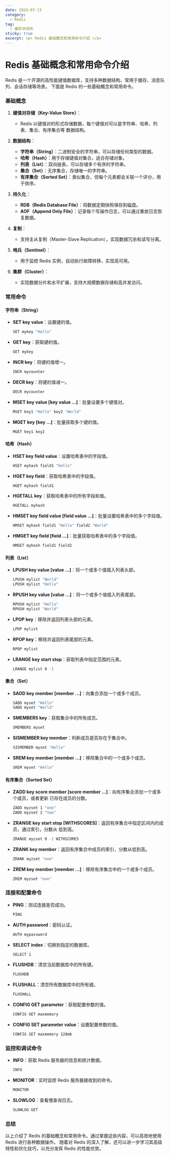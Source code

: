 ```yaml
---
date: 2024-07-13
category:
  - Redis 
tag:
  - 缓存中间件
sticky: true
excerpt: <p> Redis 基础概念和常用命令介绍 </p>
---
```

# Redis 基础概念和常用命令介绍

Redis 是一个开源的高性能键值数据库，支持多种数据结构，常用于缓存、消息队列、会话存储等场景。
下面是 Redis 的一些基础概念和常用命令。

### 基础概念

1. **键值对存储（Key-Value Store）**：
    - Redis 以键值对的形式存储数据，每个键值对可以是字符串、哈希、列表、集合、有序集合等
      数据结构。

2. **数据结构**：
    - **字符串（String）**：二进制安全的字符串，可以存储任何类型的数据。
    - **哈希（Hash）**：用于存储键值对集合，适合存储对象。
    - **列表（List）**：双向链表，可以存储多个有序的字符串。
    - **集合（Set）**：无序集合，存储唯一的字符串。
    - **有序集合（Sorted Set）**：类似集合，但每个元素都会关联一个评分，用于排序。

3. **持久化**：
    - **RDB（Redis Database File）**：将数据定期快照保存到磁盘。
    - **AOF（Append Only File）**：记录每个写操作日志，可以通过重放日志恢复数据。

4. **复制**：
    - 支持主从复制（Master-Slave Replication），实现数据冗余和读写分离。

5. **哨兵（Sentinel）**：
    - 用于监控 Redis 实例，自动执行故障转移，实现高可用。

6. **集群（Cluster）**：
    - 实现数据分片和水平扩展，支持大规模数据存储和高并发访问。

### 常用命令

#### 字符串（String）

- **SET key value**：设置键的值。
  ```sh
  SET mykey "Hello"
  ```

- **GET key**：获取键的值。
  ```sh
  GET mykey
  ```

- **INCR key**：将键的值增一。
  ```sh
  INCR mycounter
  ```

- **DECR key**：将键的值减一。
  ```sh
  DECR mycounter
  ```

- **MSET key value [key value ...]**：批量设置多个键值对。
  ```sh
  MSET key1 "Hello" key2 "World"
  ```

- **MGET key [key ...]**：批量获取多个键的值。
  ```sh
  MGET key1 key2
  ```

#### 哈希（Hash）

- **HSET key field value**：设置哈希表中的字段值。
  ```sh
  HSET myhash field1 "Hello"
  ```

- **HGET key field**：获取哈希表中的字段值。
  ```sh
  HGET myhash field1
  ```

- **HGETALL key**：获取哈希表中的所有字段和值。
  ```sh
  HGETALL myhash
  ```

- **HMSET key field value [field value ...]**：批量设置哈希表中的多个字段值。
  ```sh
  HMSET myhash field1 "Hello" field2 "World"
  ```

- **HMGET key field [field ...]**：批量获取哈希表中的多个字段值。
  ```sh
  HMGET myhash field1 field2
  ```

#### 列表（List）

- **LPUSH key value [value ...]**：将一个或多个值插入列表头部。
  ```sh
  LPUSH mylist "World"
  LPUSH mylist "Hello"
  ```

- **RPUSH key value [value ...]**：将一个或多个值插入列表尾部。
  ```sh
  RPUSH mylist "Hello"
  RPUSH mylist "World"
  ```

- **LPOP key**：移除并返回列表头部的元素。
  ```sh
  LPOP mylist
  ```

- **RPOP key**：移除并返回列表尾部的元素。
  ```sh
  RPOP mylist
  ```

- **LRANGE key start stop**：获取列表中指定范围的元素。
  ```sh
  LRANGE mylist 0 -1
  ```

#### 集合（Set）

- **SADD key member [member ...]**：向集合添加一个或多个成员。
  ```sh
  SADD myset "Hello"
  SADD myset "World"
  ```

- **SMEMBERS key**：获取集合中的所有成员。
  ```sh
  SMEMBERS myset
  ```

- **SISMEMBER key member**：判断成员是否存在于集合中。
  ```sh
  SISMEMBER myset "Hello"
  ```

- **SREM key member [member ...]**：移除集合中的一个或多个成员。
  ```sh
  SREM myset "Hello"
  ```

#### 有序集合（Sorted Set）

- **ZADD key score member [score member ...]**：向有序集合添加一个或多个成员，或者更新
    已存在成员的分数。
  ```sh
  ZADD myzset 1 "one"
  ZADD myzset 2 "two"
  ```

- **ZRANGE key start stop [WITHSCORES]**：返回有序集合中指定区间内的成员，通过索引，分数从 
    低到高。
  ```sh
  ZRANGE myzset 0 -1 WITHSCORES
  ```

- **ZRANK key member**：返回有序集合中成员的索引，分数从低到高。
  ```sh
  ZRANK myzset "one"
  ```

- **ZREM key member [member ...]**：移除有序集合中的一个或多个成员。
  ```sh
  ZREM myzset "one"
  ```

### 连接和配置命令

- **PING**：测试连接是否成功。
  ```sh
  PING
  ```

- **AUTH password**：密码认证。
  ```sh
  AUTH mypassword
  ```

- **SELECT index**：切换到指定的数据库。
  ```sh
  SELECT 1
  ```

- **FLUSHDB**：清空当前数据库中的所有键。
  ```sh
  FLUSHDB
  ```

- **FLUSHALL**：清空所有数据库中的所有键。
  ```sh
  FLUSHALL
  ```

- **CONFIG GET parameter**：获取配置参数的值。
  ```sh
  CONFIG GET maxmemory
  ```

- **CONFIG SET parameter value**：设置配置参数的值。
  ```sh
  CONFIG SET maxmemory 128mb
  ```

### 监控和调试命令

- **INFO**：获取 Redis 服务器的信息和统计数据。
  ```sh
  INFO
  ```

- **MONITOR**：实时监控 Redis 服务器接收到的命令。
  ```sh
  MONITOR
  ```

- **SLOWLOG**：查看慢查询日志。
  ```sh
  SLOWLOG GET
  ```

### 总结

以上介绍了 Redis 的基础概念和常用命令。通过掌握这些内容，可以高效地使用 Redis 进行各种数据操作。
随着对 Redis 的深入了解，还可以进一步学习其高级特性和优化技巧，以充分发挥 Redis 的性能优势。